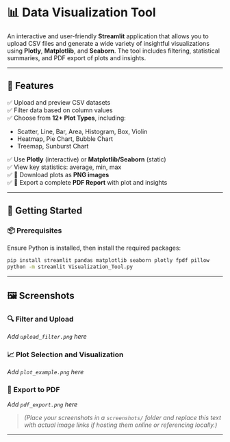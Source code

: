 # 📊 Data Visualization Tool

An interactive and user-friendly **Streamlit** application that allows you to upload CSV files and generate a wide variety of insightful visualizations using **Plotly**, **Matplotlib**, and **Seaborn**. The tool includes filtering, statistical summaries, and PDF export of plots and insights.

---

## 🔧 Features

✅ Upload and preview CSV datasets  
✅ Filter data based on column values  
✅ Choose from **12+ Plot Types**, including:
- Scatter, Line, Bar, Area, Histogram, Box, Violin
- Heatmap, Pie Chart, Bubble Chart
- Treemap, Sunburst Chart  

✅ Use **Plotly** (interactive) or **Matplotlib/Seaborn** (static)  
✅ View key statistics: average, min, max  
✅ 📸 Download plots as **PNG images**  
✅ 📄 Export a complete **PDF Report** with plot and insights  

---

## 🚀 Getting Started

### 📦 Prerequisites

Ensure Python is installed, then install the required packages:

```bash
pip install streamlit pandas matplotlib seaborn plotly fpdf pillow
python -m streamlit Visualization_Tool.py
```
---
## 🖼️ Screenshots

### 🔍 Filter and Upload
*Add `upload_filter.png` here*

### 📈 Plot Selection and Visualization
*Add `plot_example.png` here*

### 📄 Export to PDF
*Add `pdf_export.png` here*

> *(Place your screenshots in a `screenshots/` folder and replace this text with actual image links if hosting them online or referencing locally.)*

---
